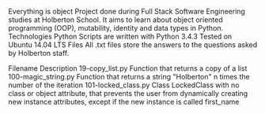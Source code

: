 Everything is object
Project done during Full Stack Software Engineering studies at Holberton School. It aims to learn about object oriented programming (OOP), mutability, identity and data types in Python.
Technologies Python Scripts are written with Python 3.4.3 Tested on Ubuntu 14.04 LTS Files All .txt files store the answers to the questions asked by Holberton staff.

Filename Description 19-copy_list.py Function that returns a copy of a list 100-magic_string.py Function that returns a string "Holberton" n times the number of the iteration 101-locked_class.py Class LockedClass with no class or object attribute, that prevents the user from dynamically creating new instance attributes, except if the new instance is called first_name
